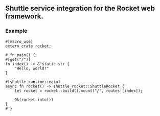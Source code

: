 ## Shuttle service integration for the Rocket web framework.

### Example

```rust,no_run
#[macro_use]
extern crate rocket;

# fn main() {
#[get("/")]
fn index() -> &'static str {
    "Hello, world!"
}

#[shuttle_runtime::main]
async fn rocket() -> shuttle_rocket::ShuttleRocket {
    let rocket = rocket::build().mount("/", routes![index]);

    Ok(rocket.into())
}
# }
```

